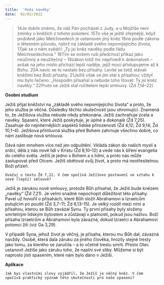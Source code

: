 ```yaml
---
title:  'Kněz navěky'
date:  02/02/2022
---
```


> <p></p>
> 14Je dobře známo, že náš Pán pocházel z Judy, a u Mojžíše není zmínky o kněžích z tohoto pokolení. 15To vše je ještě zřejmější, když podobně jako Melchisedech je ustanoven jiný kněz 16ne podle zákona o tělesném původu, nýbrž na základě svého nepomíjejícího života, 17jak se o něm svědčí: „Ty jsi kněz navěky podle řádu Melchisedechova.“ 18Tím se ovšem ruší předchozí příkaz jako neúčinný a neužitečný – 19zákon totiž nic nepřivedl k dokonalosti – avšak na jeho místo přichází lepší naděje, jejíž mocí přistupujeme až k Bohu. 20A navíc se to nestalo bez přísahy. Levité se totiž stávali kněžími bez Boží přísahy. 21Ježíš však se jím stal s přísahou; vždyť mu bylo řečeno: „Hospodin přísahal a nebude toho litovat: Ty jsi kněz navěky.“ 22Proto se Ježíš stal ručitelem lepší smlouvy. (Žd 7,14–22)

**Osobní studium**

Ježíš přijal kněžství na „základě svého nepomíjejícího života“ a proto, že jeho služba je věčná. Důsledky těchto skutečností jsou ohromující. Znamená to, že Ježíšova služba nebude nikdy překonána. Ježíš zachraňuje zcela a navěky. Spasení, které Ježíš poskytuje, je úplné a dokonalé (Žd 7,25). Zasahuje do nejniternějších aspektů lidské přirozenosti (Žd 4,12; Žd 9,14; Žd 10,1–4). Ježíšova přímluvná služba před Bohem zahrnuje všechno dobré, co nám zaslibuje nová smlouva.

Dává nám mnohem více než jen odpuštění. Vkládá zákon do našich myslí a srdcí, dělá z nás nové lidi v Kristu (Žd 8,10–12) a vede nás k šíření evangelia do celého světa. Ježíš je jedno s Bohem a s lidmi, a proto nás může zastupovat před Otcem. Ježíš obětoval svůj život, a proto má neotřesitelnou Boží přízeň.

`Uvažuj o textu Žd 7,22. V čem spočívá Ježíšovo postavení ve vztahu k nové (lepší) smlouvě?`

Ježíš je zárukou nové smlouvy, protože Bůh přísahal, že Ježíš bude knězem „navěky“ (Žd 7,21). Je velmi snadné nepochopit důležitost této přísahy. Pavel už hovořil o přísahách, které Bůh složil Abrahamovi a Izraelcům putujícím po poušti (Žd 3,7–11; Žd 6,13–15). Je velký rozdíl mezi nimi a přísahou, kterou se Bůh zavázal Synu. Ty první přísahy byly složeny smrtelným lidským bytostem a zůstávají v platnosti, pokud jsou naživu. Boží přísaha Izraelcům a Abrahamovi byla závazná, dokud Izraelci a Abrahamovi potomci žili (viz Ga 3,29).

V případě Syna, jehož život je věčný, je přísaha, kterou mu Bůh dal, závazná navždy. Osobě, která dala záruku za jiného člověka, hrozily stejné tresty jako tomu, za kterého se zaručila – a to včetně trestu smrti. Přesto Otec ustanovil Ježíše jako záruku toho, že naplní své sliby. Můžeme si být naprosto jisti spasením, které nám bylo dáno v Ježíši.

**Aplikace**

`Jak bys vlastními slovy vyjádřil, že Ježíš je věčný kněz. V čem spočívá praktický význam této skutečnosti pro naše spasení?`
